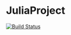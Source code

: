 # JuliaProject

[![Build Status](https://github.com/marleenlki/JuliaProject.jl/actions/workflows/CI.yml/badge.svg?branch=master)](https://github.com/marleenlki/JuliaProject.jl/actions/workflows/CI.yml?query=branch%3Amaster)
